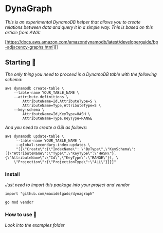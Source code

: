 # DynaGraph

_This is an experimental DynamoDB helper that allows you to create relations between data and query it in a simple way.
This is based on this article from AWS:_

[https://docs.aws.amazon.com/amazondynamodb/latest/developerguide/bp-adjacency-graphs.html][]

## Starting 🚀

_The only thing you need to proceed is a DynamoDB table with the following schema:_

```
aws dynamodb create-table \
    --table-name YOUR_TABLE_NAME \
    --attribute-definitions \
        AttributeName=Id,AttributeType=S \
        AttributeName=Type,AttributeType=S \
    --key-schema \
        AttributeName=Id,KeyType=HASH \
        AttributeName=Type,KeyType=RANGE 
```
        
_And you need to create a GSI as follows:_
```
aws dynamodb update-table \
     --table-name YOUR_TABLE_NAME \
     --global-secondary-index-updates \
     "[{\"Create\":{\"IndexName\": \"ByType\",\"KeySchema\":[{\"AttributeName\":\"Type\",\"KeyType\":\"HASH\"}, {\"AttributeName\":\"Id\",\"KeyType\":\"RANGE\"}], \
    \"Projection\":{\"ProjectionType\":\"ALL\"}}}]"
```
### Install

_Just need to import this package into your project and vendor_

```
import "github.com/maxidelgado/dynagraph"

go mod vendor
```

### How to use 🔧

_Look into the examples folder_